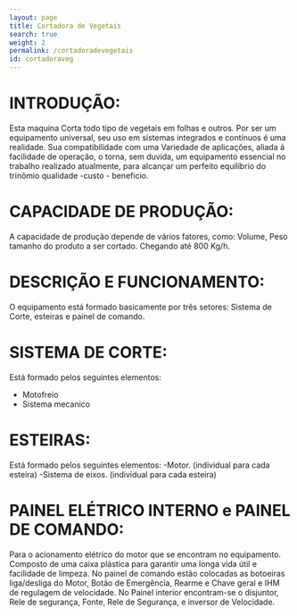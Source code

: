 ```yaml
---
layout: page
title: Cortadora de Vegetais
search: true
weight: 2
permalink: /cortadoradevegetais
id: cortadoraveg
---
```


# INTRODUÇÃO:
Esta maquina Corta todo tipo de vegetais em folhas e outros. Por ser um equipamento universal, seu uso em sistemas integrados e contínuos é uma realidade. Sua compatibilidade com uma Variedade de aplicações, aliada á facilidade de operação, o torna, sem duvida, um equipamento essencial no trabalho realizado atualmente, para alcançar um perfeito equilíbrio do trinômio qualidade -custo - beneficio.

# CAPACIDADE DE PRODUÇÃO:
A capacidade de produção depende de vários fatores, como: Volume, Peso tamanho do produto a ser cortado. Chegando até 800 Kg/h.

# DESCRIÇÃO E FUNCIONAMENTO:
O equipamento está formado basicamente por três setores: Sistema de Corte, esteiras e painel de comando.

# SISTEMA DE CORTE:
 Está formado pelos seguintes elementos:
- Motofreio
- Sistema mecanico


# ESTEIRAS:
Está formado pelos seguintes elementos:
-Motor. (individual para cada esteira)
-Sistema de eixos. (individual para cada esteira)

# PAINEL ELÉTRICO INTERNO e PAINEL DE COMANDO:
Para o acionamento elétrico do motor que se encontram no equipamento.
Composto de uma caixa plástica para garantir uma longa vida útil e facilidade de limpeza.
No painel de comando estão colocadas as botoeiras liga/desliga do Motor, Botão de Emergência, Rearme e Chave geral e IHM de regulagem de velocidade.
No Painel interior encontram-se o disjuntor, Rele de segurança, Fonte, Rele de Segurança, e inversor de Velocidade.